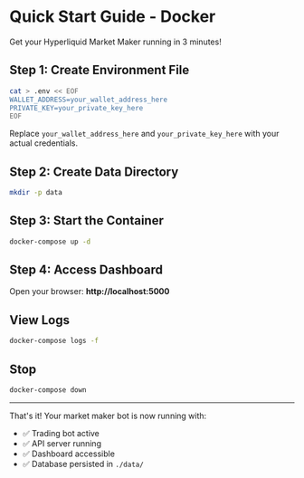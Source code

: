 # Quick Start Guide - Docker

Get your Hyperliquid Market Maker running in 3 minutes!

## Step 1: Create Environment File

```bash
cat > .env << EOF
WALLET_ADDRESS=your_wallet_address_here
PRIVATE_KEY=your_private_key_here
EOF
```

Replace `your_wallet_address_here` and `your_private_key_here` with your actual credentials.

## Step 2: Create Data Directory

```bash
mkdir -p data
```

## Step 3: Start the Container

```bash
docker-compose up -d
```

## Step 4: Access Dashboard

Open your browser: **http://localhost:5000**

## View Logs

```bash
docker-compose logs -f
```

## Stop

```bash
docker-compose down
```

---

That's it! Your market maker bot is now running with:
- ✅ Trading bot active
- ✅ API server running
- ✅ Dashboard accessible
- ✅ Database persisted in `./data/`
